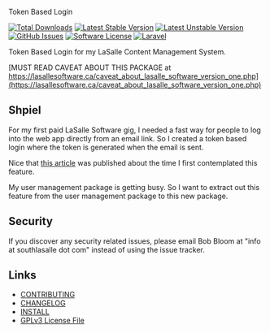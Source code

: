 Token Based Login

[![Total Downloads](https://img.shields.io/packagist/dt/lasallecms/lasallecmstokenbasedlogin.svg?style=flat-square)](https://packagist.org/packages/lasallecms/lasallecmstokenbasedlogin)
[![Latest Stable Version](https://poser.pugx.org/lasallecms/lasallecmstokenbasedlogin/v/stable.svg)](https://packagist.org/packages/lasallecms/lasallecmstokenbasedlogin)
[![Latest Unstable Version](https://poser.pugx.org/lasallecms/lasallecmstokenbasedlogin/v/unstable.svg)](https://packagist.org/packages/lasallecms/lasallecmstokenbasedlogin)
[![GitHub Issues](https://img.shields.io/github/issues/lasallecms/lasallecms-l5-lasallecmstokenbasedlogin-pkg.svg)](https://github.com/lasallecms/lasallecms-l5-lasallecmstokenbasedlogin-pkg/issues)
[![Software License](https://img.shields.io/badge/license-GPLv3-brightgreen.svg?style=flat-square)](LICENSE.md)
[![Laravel](https://img.shields.io/badge/Laravel-v5.1-brightgreen.svg?style=flat-square)](http://laravel.com)


Token Based Login for my LaSalle Content Management System.
 
[MUST READ CAVEAT ABOUT THIS PACKAGE at https://lasallesoftware.ca/caveat_about_lasalle_software_version_one.php](https://lasallesoftware.ca/caveat_about_lasalle_software_version_one.php)


## Shpiel
 
For my first paid LaSalle Software gig, I needed a fast way for people to log into the web app directly from an email link. So I created a token based login where the token is generated when the email is sent. 
  
Nice that [this article](http://blog.tighten.co/creating-a-password-less-medium-style-email-only-authentication-system-in-laravel) was published about the time I first contemplated this feature.

My user management package is getting busy. So I want to extract out this feature from the user management package to this new package. 

## Security

If you discover any security related issues, please email Bob Bloom at "info at southlasalle dot com" instead of using the issue tracker.


## Links

* [CONTRIBUTING](CONTRIBUTING.md)
* [CHANGELOG](CHANGELOG.md)
* [INSTALL](INSTALL.md)
* [GPLv3 License File](LICENSE.md)



